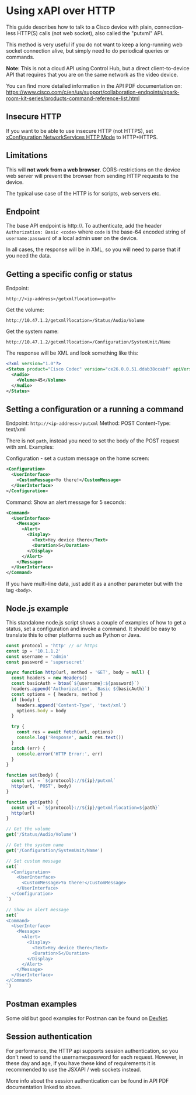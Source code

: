 # Using xAPI over HTTP

This guide describes how to talk to a Cisco device with plain, connection-less HTTP(S) calls (not web socket), also called
the "putxml" API.

This method is very useful if you do not want to keep a long-running web socket connection alive, but simply
need to do periodical queries or commands.

**Note**: This is not a cloud API using Control Hub, but a direct client-to-device API that requires that you are on the same
network as the video device.

You can find more detailed information in the API PDF documentation on:
https://www.cisco.com/c/en/us/support/collaboration-endpoints/spark-room-kit-series/products-command-reference-list.html

## Insecure HTTP

If you want to be able to use insecure HTTP (not HTTPS), set [xConfiguration NetworkServices HTTP Mode](https://roomos.cisco.com/xapi/Configuration.NetworkServices.HTTP.Mode/) to HTTP+HTTPS.


## Limitations

This will **not work from a web browser**. CORS-restrictions on the device web server will prevent the browser
from sending HTTP requests to the device.

The typical use case of the HTTP is for scripts, web servers etc.

## Endpoint

The base API endpoint is http://<device-ip>. To authenticate, add the header `Authorization: Basic <code>` where `code` is
the base-64 encoded string of `username:password` of a local admin user on the device.

In all cases, the response will be in XML, so you will need to parse that if you need the data.

## Getting a specific config or status

Endpoint:

`http://<ip-address>/getxml?location=<path>`

Get the volume:

`http://10.47.1.2/getxml?location=/Status/Audio/Volume`

Get the system name:

`http://10.47.1.2/getxml?location=/Configuration/SystemUnit/Name`

The response will be XML and look something like this:

```xml
<?xml version="1.0"?>
<Status product="Cisco Codec" version="ce26.0.0.51.ddab38ccabf" apiVersion="4">
  <Audio>
    <Volume>45</Volume>
  </Audio>
</Status>
```

## Setting a configuration or a running a command

Endpoint: `http://<ip-address>/putxml`
Method: POST
Content-Type: text/xml

There is not `path`, instead you need to set the body of the POST request with xml. Examples:

Configuration - set a custom message on the home screen:

```xml
<Configuration>
  <UserInterface>
    <CustomMessage>Yo there!</CustomMessage>
  </UserInterface>
</Configuration>
```

Command: Show an alert message for 5 seconds:

```xml
<Command>
  <UserInterface>
    <Message>
      <Alert>
        <Display>
          <Text>Hey device there</Text>
          <Duration>5</Duration>
        </Display>
      </Alert>
    </Message>
  </UserInterface>
</Command>
```

If you have multi-line data, just add it as a another parameter but with the tag `<body>`.

## Node.js example

This standalone node.js script shows a couple of examples of how to get a status, set a configuration and invoke a command.
It should be easy to translate this to other platforms such as Python or Java.

```js
const protocol = 'http' // or https
const ip = '10.1.1.2'
const username = 'admin'
const password = 'supersecret'

async function http(url, method = 'GET', body = null) {
  const headers = new Headers()
  const basicAuth = btoa(`${username}:${password}`)
  headers.append('Authorization', `Basic ${basicAuth}`)
  const options = { headers, method }
  if (body) {
    headers.append('Content-Type', 'text/xml')
    options.body = body
  }

  try {
    const res = await fetch(url, options)
    console.log('Response', await res.text())
  }
  catch (err) {
    console.error('HTTP Error:', err)
  }
}

function set(body) {
  const url = `${protocol}://${ip}/putxml`
  http(url, 'POST', body)
}

function get(path) {
  const url = `${protocol}://${ip}/getxml?location=${path}`
  http(url)
}

// Get the volume
get('/Status/Audio/Volume')

// Get the system name
get('/Configuration/SystemUnit/Name')

// Set custom message
set(`
  <Configuration>
    <UserInterface>
      <CustomMessage>Yo there!</CustomMessage>
    </UserInterface>
  </Configuration>
`)

// Show an alert message
set(`
<Command>
  <UserInterface>
    <Message>
      <Alert>
        <Display>
          <Text>Hey device there</Text>
          <Duration>5</Duration>
        </Display>
      </Alert>
    </Message>
  </UserInterface>
</Command>
`)
```

## Postman examples

Some old but good examples for Postman can be found on [DevNet](https://github.com/CiscoDevNet/postman-xapi).

## Session authentication

For performance, the HTTP api supports session authentication, so you don't need to send the username:password for each request. However,
in these day and age, if you have these kind of requirements it is recommended to use the JSXAPI / web sockets instead.

More info about the session authentication can be found in API PDF documentation linked to above.
